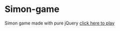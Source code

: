 # Simon-game
Simon game made with pure jQuery
[click here to play](https://kavyabhatnagar21.github.io/Simon-game/)
